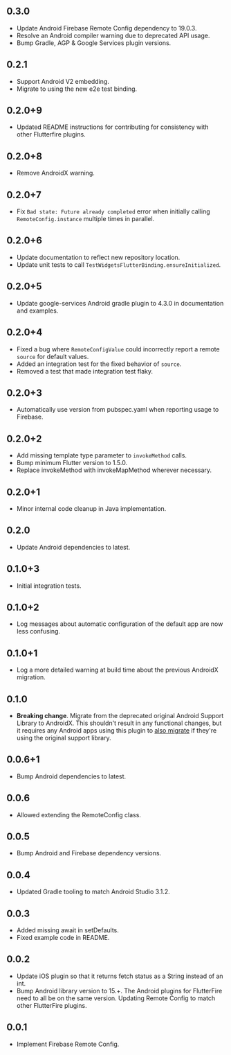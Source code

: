 ## 0.3.0

* Update Android Firebase Remote Config dependency to 19.0.3.
* Resolve an Android compiler warning due to deprecated API usage.
* Bump Gradle, AGP & Google Services plugin versions.

## 0.2.1

* Support Android V2 embedding.
* Migrate to using the new e2e test binding.

## 0.2.0+9

* Updated README instructions for contributing for consistency with other Flutterfire plugins.

## 0.2.0+8

* Remove AndroidX warning.

## 0.2.0+7

* Fix `Bad state: Future already completed` error when initially
  calling `RemoteConfig.instance` multiple times in parallel.

## 0.2.0+6

* Update documentation to reflect new repository location.
* Update unit tests to call `TestWidgetsFlutterBinding.ensureInitialized`.

## 0.2.0+5

* Update google-services Android gradle plugin to 4.3.0 in documentation and examples.

## 0.2.0+4

* Fixed a bug where `RemoteConfigValue` could incorrectly report a remote `source` for default values.
* Added an integration test for the fixed behavior of `source`.
* Removed a test that made integration test flaky.

## 0.2.0+3

* Automatically use version from pubspec.yaml when reporting usage to Firebase.

## 0.2.0+2

* Add missing template type parameter to `invokeMethod` calls.
* Bump minimum Flutter version to 1.5.0.
* Replace invokeMethod with invokeMapMethod wherever necessary.

## 0.2.0+1

* Minor internal code cleanup in Java implementation.

## 0.2.0

* Update Android dependencies to latest.

## 0.1.0+3

* Initial integration tests.

## 0.1.0+2

* Log messages about automatic configuration of the default app are now less confusing.

## 0.1.0+1

* Log a more detailed warning at build time about the previous AndroidX
  migration.

## 0.1.0

* **Breaking change**. Migrate from the deprecated original Android Support
  Library to AndroidX. This shouldn't result in any functional changes, but it
  requires any Android apps using this plugin to [also
  migrate](https://developer.android.com/jetpack/androidx/migrate) if they're
  using the original support library.

## 0.0.6+1

* Bump Android dependencies to latest.

## 0.0.6

* Allowed extending the RemoteConfig class.

## 0.0.5

* Bump Android and Firebase dependency versions.

## 0.0.4

* Updated Gradle tooling to match Android Studio 3.1.2.

## 0.0.3

* Added missing await in setDefaults.
* Fixed example code in README.

## 0.0.2

* Update iOS plugin so that it returns fetch status
  as a String instead of an int.
* Bump Android library version to 15.+. The Android plugins for
  FlutterFire need to all be on the same version. Updating
  Remote Config to match other FlutterFire plugins.

## 0.0.1

* Implement Firebase Remote Config.

